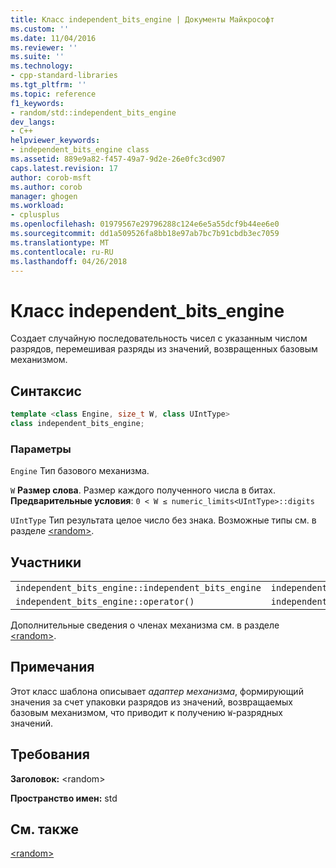 ```yaml
---
title: Класс independent_bits_engine | Документы Майкрософт
ms.custom: ''
ms.date: 11/04/2016
ms.reviewer: ''
ms.suite: ''
ms.technology:
- cpp-standard-libraries
ms.tgt_pltfrm: ''
ms.topic: reference
f1_keywords:
- random/std::independent_bits_engine
dev_langs:
- C++
helpviewer_keywords:
- independent_bits_engine class
ms.assetid: 889e9a82-f457-49a7-9d2e-26e0fc3cd907
caps.latest.revision: 17
author: corob-msft
ms.author: corob
manager: ghogen
ms.workload:
- cplusplus
ms.openlocfilehash: 01979567e29796288c124e6e5a55dcf9b44ee6e0
ms.sourcegitcommit: dd1a509526fa8bb18e97ab7bc7b91cbdb3ec7059
ms.translationtype: MT
ms.contentlocale: ru-RU
ms.lasthandoff: 04/26/2018
---
```

# <a name="independentbitsengine-class"></a>Класс independent_bits_engine

Создает случайную последовательность чисел с указанным числом разрядов, перемешивая разряды из значений, возвращенных базовым механизмом.

## <a name="syntax"></a>Синтаксис

```cpp
template <class Engine, size_t W, class UIntType>
class independent_bits_engine;
```

### <a name="parameters"></a>Параметры

`Engine` Тип базового механизма.

`W` **Размер слова**. Размер каждого полученного числа в битах. **Предварительные условия**: `0 < W ≤ numeric_limits<UIntType>::digits`

`UIntType` Тип результата целое число без знака. Возможные типы см. в разделе [\<random>](../standard-library/random.md).

## <a name="members"></a>Участники

||||
|-|-|-|
|`independent_bits_engine::independent_bits_engine`|`independent_bits_engine::base`|`independent_bits_engine::discard`|
|`independent_bits_engine::operator()`|`independent_bits_engine::base_type`|`independent_bits_engine::seed`|

Дополнительные сведения о членах механизма см. в разделе [\<random>](../standard-library/random.md).

## <a name="remarks"></a>Примечания

Этот класс шаблона описывает *адаптер механизма*, формирующий значения за счет упаковки разрядов из значений, возвращаемых базовым механизмом, что приводит к получению `W`-разрядных значений.

## <a name="requirements"></a>Требования

**Заголовок:** \<random>

**Пространство имен:** std

## <a name="see-also"></a>См. также

[\<random>](../standard-library/random.md)<br/>
